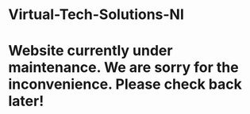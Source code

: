 # Virtual-Tech-Solutions-NI
# Website currently under maintenance. We are sorry for the inconvenience. Please check back later!
